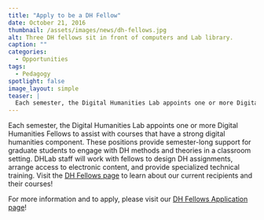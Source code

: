 ```yaml
---
title: "Apply to be a DH Fellow"
date: October 21, 2016
thumbnail: /assets/images/news/dh-fellows.jpg
alt: Three DH fellows sit in front of computers and Lab library.
caption: ""
categories:
  - Opportunities
tags:
  - Pedagogy
spotlight: false
image_layout: simple
teaser: |
  Each semester, the Digital Humanities Lab appoints one or more Digital Humanities Fellows to assist with courses that have a strong digital humanities component.
---
```


Each semester, the Digital Humanities Lab appoints one or more Digital Humanities Fellows to assist with courses that have a strong digital humanities component. These positions provide semester-long support for graduate students to engage with DH methods and theories in a classroom setting. DHLab staff will work with fellows to design DH assignments, arrange access to electronic content, and provide specialized technical training. Visit the [DH Fellows page](http://web.library.yale.edu/dhlab/dhfellows) to learn about our current recipients and their courses!

For more information and to apply, please visit our [DH Fellows Application page](http://web.library.yale.edu/dhlab/dhfellowsapplication)!

